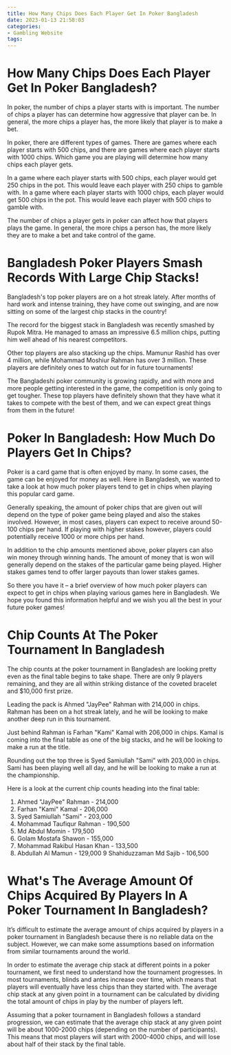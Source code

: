 ```yaml
---
title: How Many Chips Does Each Player Get In Poker Bangladesh
date: 2023-01-13 21:58:03
categories:
- Gambling Website
tags:
---
```



#  How Many Chips Does Each Player Get In Poker Bangladesh?

In poker, the number of chips a player starts with is important. The number of chips a player has can determine how aggressive that player can be. In general, the more chips a player has, the more likely that player is to make a bet.

In poker, there are different types of games. There are games where each player starts with 500 chips, and there are games where each player starts with 1000 chips. Which game you are playing will determine how many chips each player gets.

In a game where each player starts with 500 chips, each player would get 250 chips in the pot. This would leave each player with 250 chips to gamble with. In a game where each player starts with 1000 chips, each player would get 500 chips in the pot. This would leave each player with 500 chips to gamble with.

The number of chips a player gets in poker can affect how that players plays the game. In general, the more chips a person has, the more likely they are to make a bet and take control of the game.

#  Bangladesh Poker Players Smash Records With Large Chip Stacks!

Bangladesh's top poker players are on a hot streak lately. After months of hard work and intense training, they have come out swinging, and are now sitting on some of the largest chip stacks in the country!

The record for the biggest stack in Bangladesh was recently smashed by Rupok Mitra. He managed to amass an impressive 6.5 million chips, putting him well ahead of his nearest competitors.

Other top players are also stacking up the chips. Mamunur Rashid has over 4 million, while Mohammad Moshiur Rahman has over 3 million. These players are definitely ones to watch out for in future tournaments!

The Bangladeshi poker community is growing rapidly, and with more and more people getting interested in the game, the competition is only going to get tougher. These top players have definitely shown that they have what it takes to compete with the best of them, and we can expect great things from them in the future!

#  Poker In Bangladesh: How Much Do Players Get In Chips?

Poker is a card game that is often enjoyed by many.  In some cases, the game can be enjoyed for money as well.  Here in Bangladesh, we wanted to take a look at how much poker players tend to get in chips when playing this popular card game.

Generally speaking, the amount of poker chips that are given out will depend on the type of poker game being played and also the stakes involved. However, in most cases, players can expect to receive around 50-100 chips per hand.  If playing with higher stakes however, players could potentially receive 1000 or more chips per hand.

In addition to the chip amounts mentioned above, poker players can also win money through winning hands. The amount of money that is won will generally depend on the stakes of the particular game being played. Higher stakes games tend to offer larger payouts than lower stakes games.

So there you have it – a brief overview of how much poker players can expect to get in chips when playing various games here in Bangladesh. We hope you found this information helpful and we wish you all the best in your future poker games!

#  Chip Counts At The Poker Tournament In Bangladesh

The chip counts at the poker tournament in Bangladesh are looking pretty even as the final table begins to take shape. There are only 9 players remaining, and they are all within striking distance of the coveted bracelet and $10,000 first prize.

Leading the pack is Ahmed "JayPee" Rahman with 214,000 in chips. Rahman has been on a hot streak lately, and he will be looking to make another deep run in this tournament.

Just behind Rahman is Farhan "Kami" Kamal with 206,000 in chips. Kamal is coming into the final table as one of the big stacks, and he will be looking to make a run at the title.

Rounding out the top three is Syed Samiullah "Sami" with 203,000 in chips. Sami has been playing well all day, and he will be looking to make a run at the championship.

Here is a look at the current chip counts heading into the final table:

1. Ahmed "JayPee" Rahman - 214,000
2. Farhan "Kami" Kamal - 206,000
3. Syed Samiullah "Sami" - 203,000
4. Mohammad Taufiqur Rahman - 190,500
5. Md Abdul Momin - 179,500
6. Golam Mostafa Shawon - 155,000
7. Mohammad Rakibul Hasan Khan - 133,500
8. Abdullah Al Mamun - 129,000 
9 Shahiduzzaman Md Sajib - 106,500

#  What's The Average Amount Of Chips Acquired By Players In A Poker Tournament In Bangladesh?

It’s difficult to estimate the average amount of chips acquired by players in a poker tournament in Bangladesh because there is no reliable data on the subject. However, we can make some assumptions based on information from similar tournaments around the world.

In order to estimate the average chip stack at different points in a poker tournament, we first need to understand how the tournament progresses. In most tournaments, blinds and antes increase over time, which means that players will eventually have less chips than they started with. The average chip stack at any given point in a tournament can be calculated by dividing the total amount of chips in play by the number of players left.

Assuming that a poker tournament in Bangladesh follows a standard progression, we can estimate that the average chip stack at any given point will be about 1000-2000 chips (depending on the number of participants). This means that most players will start with 2000-4000 chips, and will lose about half of their stack by the final table.